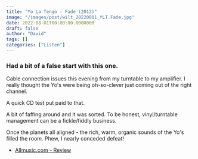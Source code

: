 ```yaml
---
title: "Yo La Tengo - Fade (2013)"
image: "/images/post/wilt_20220801_YLT.Fade.jpg"
date: 2022-08-01T00:00:00.0000000
draft: false
author: "David"
tags: []
categories: ["Listen"]
---
```

### Had a bit of a false start with this one.

 Cable connection issues this evening from my turntable to my amplifier. I really thought the Yo's were being oh-so-clever just coming out of the right channel.

 A quick CD test put paid to that.

 A bit of faffing around and it was sorted. To be honest, vinyl/turntable management can be a fickle/fiddly business.

 Once the planets all aligned - the rich, warm, organic sounds of the Yo's filled the room. Phew, I nearly conceded defeat!

-  [Allmusic.com - Review](https://www.allmusic.com/album/fade-mw0002457066)